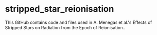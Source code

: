 # stripped_star_reionisation
This GitHub contains code and files used in A. Menegas et al.'s Effects of Stripped Stars on Radiation from the Epoch of Reionisation..
